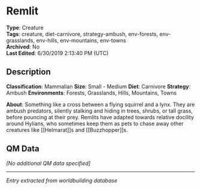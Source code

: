 # Remlit

**Type**: Creature  
**Tags**: creature, diet-carnivore, strategy-ambush, env-forests, env-grasslands, env-hills, env-mountains, env-towns  
**Archived**: No  
**Last Edited**: 6/30/2019 2:13:40 PM (UTC)

## Description
**Classification**:
Mammalian
**Size**:
Small - Medium
**Diet**:
Carnivore
**Strategy**:
Ambush
**Environments**:
Forests, Grasslands, Hills, Mountains, Towns

**About**:
Something like a cross between a flying squirrel and a lynx. They are ambush predators, silently stalking and hiding in trees, shrubs, or tall grass, before pouncing at their prey. Remlits have adapted towards relative docility around Hylians, who sometimes keep them as pets to chase away other creatures like [[Helmarat]]s and [[Buzzhopper]]s.

## QM Data
*[No additional QM data specified]*

---
*Entry extracted from worldbuilding database*
